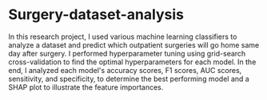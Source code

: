 # Surgery-dataset-analysis

In this research project, I used various machine learning classifiers to analyze a dataset and predict which outpatient surgeries will go home same day after surgery.
I performed hyperparameter tuning using grid-search cross-validation to find the optimal hyperparameters for each model.
In the end, I analyzed each model's accuracy scores, F1 scores, AUC scores, sensitivity, and specificity, to determine the best performing model and a SHAP plot to illustrate the feature importances.
